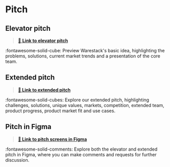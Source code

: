 # Pitch

## Elevator pitch

> <a href="hhttps://www.figma.com/proto/zsn3MfTd3oBo16XYYwWEXJ/web-app-v3?page-id=561%3A801&type=design&node-id=632-68&viewport=1270%2C279%2C0.14&t=JWfDJcGj1QdEO3nS-1&scaling=min-zoom&starting-point-node-id=632%3A68&show-proto-sidebar=1&mode=design" target="_blank">:file_folder:  **Link to elevator pitch**</a>

:fontawesome-solid-cube: Preview Warestack's basic idea, highlighting the problems, solutions, current market trends and a presentation of the core team.


## Extended pitch

> <a href="https://www.figma.com/proto/zsn3MfTd3oBo16XYYwWEXJ/web-app-v3?page-id=561%3A801&type=design&node-id=633-1283&viewport=1270%2C279%2C0.14&t=JWfDJcGj1QdEO3nS-1&scaling=min-zoom&starting-point-node-id=633%3A1283&show-proto-sidebar=1&mode=design" target="_blank"> **:file_folder: Link to extended pitch**</a>

:fontawesome-solid-cubes: Explore our extended pitch, highlighting challenges, solutions, unique values, markets, competition, extended team, product progress, product market fit and use cases.

## Pitch in Figma

> <a href="https://www.figma.com/file/zsn3MfTd3oBo16XYYwWEXJ/web-app-v3?type=design&node-id=561-801&mode=design" target="_blank">**:file_folder: Link to pitch screens in Figma**</a>

:fontawesome-solid-comments: Explore both the elevator and extended pitch in Figma, where you can make comments and requests for further discussion.
